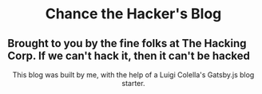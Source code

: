 <p align="center">
    <h1 align="center">Chance the Hacker's Blog</h1>
    <h2>Brought to you by the fine folks at The Hacking Corp. If we can't hack it, then it can't be hacked</h2>
    <p align="center">This blog was built by me, with the help of a Luigi Colella's Gatsby.js blog starter.</p>
</p>
